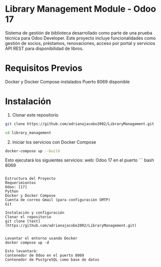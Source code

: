 # Library Management Module - Odoo 17

Sistema de gestión de biblioteca desarrollado como parte de una prueba técnica para Odoo Developer. Este proyecto incluye funcionalidades como gestión de socios, préstamos, renovaciones, acceso por portal y servicios API REST para disponibilidad de libros.

# Requisitos Previos
Docker y Docker Compose instalados
Puerto 8069 disponible

# Instalación
1. Clonar este repositorio
```bash
git clone https://github.com/adrianajacobo2002/LibraryManagement.git
```
```bash
cd library_management
```
2. Iniciar los servicios con Docker Compose
```bash
docker-compose up --build
```
Esto ejecutará los siguientes servicios:
web: Odoo 17 en el puerto ``` bash 8069
```

Estructura del Proyecto
Requerimientos
Odoo: [17]
Python
Docker y Docker Compose
Cuenta de correo Gmail (para configuración SMTP) 
Git

Instalación y configuración
Clonar el repositorio
git clone [text](https://github.com/adrianajacobo2002/LibraryManagement.git)


Levantar el entorno usando Docker
docker compose up -d

Esto levantará:
Contenedor de Odoo en el puerto 8069
Contenedor de PostgreSQL como base de datos


